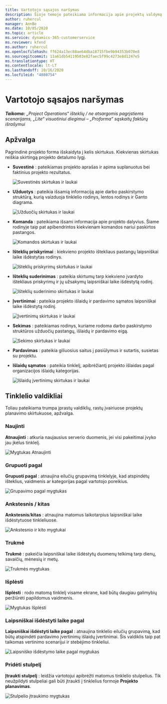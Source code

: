 ```yaml
---
title: Vartotojo sąsajos naršymas
description: Šioje temoje pateikiama informacija apie projektų valdymą „Dynamics 365 Project Operations“.
author: ruhercul
manager: AnnBe
ms.date: 10/05/2020
ms.topic: article
ms.service: dynamics-365-customerservice
ms.reviewer: kfend
ms.author: ruhercul
ms.openlocfilehash: ff624a13ec88ae64dba18715fbe9b94353b070e8
ms.sourcegitcommit: 11a61db54119503e82faec5f99c4273e8d1247e5
ms.translationtype: HT
ms.contentlocale: lt-LT
ms.lasthandoff: 10/16/2020
ms.locfileid: "4080754"
---
```

# <a name="navigating-the-user-interface"></a>Vartotojo sąsajos naršymas

_**Taikoma:** „Project Operations“ išteklių / ne atsargomis pagrįstiems scenarijams, „Lite“ visuotiniui diegimui – „Proforma“ sąskaitų faktūrų išrašymui_

## <a name="overview"></a>Apžvalga

Pagrindinė projekto forma išskaidyta į kelis skirtukus. Kiekvienas skirtukas reiškia skirtingą projekto detalumo lygį.

- **Suvestinė** : pateikiamas projekto aprašas ir apima suplanuotus bei faktinius projekto rezultatus.

    ![Suvestinės skirtukas ir laukai](media/navigation7.png)

- **Užduotys** : pateikia išsamią informaciją apie darbo paskirstymo struktūrą, kurią vaizduoja tinklelio rodinys, lentos rodinys ir Ganto diagrama.

    ![Užduočių skirtukas ir laukai](media/navigation8.png)

- **Komanda** : pateikiama išsami informacija apie projekto dalyvius. Šiame rodinyje taip pat apibendrintos kiekvienam komandos nariui paskirtos pastangos.

    ![Komandos skirtukas ir laukai](media/navigation9.png)

- **Išteklių priskyrimai** : kiekvieno projekto ištekliaus pastangų laipsniškai laike išdėstytas rodinys.

    ![Išteklių priskyrimų skirtukas ir laukai](media/navigation10.png)

- **Išteklių suderinimas** : pateikia skirtumų tarp kiekvieno įvardyto ištekliaus priskyrimų ir jų užsakymų laipsniškai laike išdėstytą rodinį.

    ![Išteklių suderinimo skirtukas ir laukai](media/navigation11.png)

- **Įvertinimai** : pateikia projekto išlaidų ir pardavimo sąmatos laipsniškai laike išdėstytą rodinį.

    ![Įvertinimų skirtukas ir laukai](media/navigation12.png)

- **Sekimas** : pateikiamas rodinys, kuriame rodoma darbo paskirstymo struktūros užduočių pastangų, išlaidų ir pardavimo eigą.

    ![Sekimo skirtukas ir laukai](media/navigation13.png)

- **Pardavimas** : pateikia giliuosius saitus į pasiūlymus ir sutartis, susietas su projektu.

- **Išlaidų sąmatos** : pateikia tinklelį, apibrėžiantį projekto išlaidas pagal organizacijos išlaidų kategorijas.

    ![Išlaidų įvertinimų skirtukas ir laukai](media/navigation14.png)

## <a name="grid-controls"></a>Tinklelio valdikliai

Toliau pateikiama trumpa įprastų valdiklių, rastų įvairiuose projektų planavimo skirtukuose, apžvalga.

### <a name="refresh"></a>Naujinti

**Atnaujinti** : atkuria naujausius serverio duomenis, jei visi pakeitimai įvyko jau įkėlus tinklelį.

![Mygtukas Atnaujinti](media/navigation7.png)

### <a name="group-by"></a>Grupuoti pagal

**Grupuoti pagal** : atnaujina eilučių grupavimą tinklelyje, kad atspindėtų išteklius, vaidmenis ar kategorijas pagal vartotojo poreikius.

![Grupavimo pagal mygtukas](media/navigation6.png)

### <a name="previousnext"></a>Ankstesnis / kitas

**Ankstesnis**/**kitas** : atnaujina matomus laikotarpius laipsniškai laike išdėstytuose tinkleliuose.

![Ankstesnio ir kito mygtukai](media/navigation2.png)

### <a name="timescale"></a>Trukmė

**Trukmė** : pakeičia laipsniškai laike išdėstytų duomenų telkimą tarp dienų, savaičių, mėnesių ir metų.

![Trukmės mygtukas](media/navigation3.png)

### <a name="expand"></a>Išplėsti

**Išplėsti** : rodo matomą tinklelį visame ekrane, kad būtų daugiau galimybių peržiūrėti papildomus vaidmenis.

![Mygtukas Išplėsti](media/navigation4.png)

### <a name="time-phase-by"></a>Laipsniškai išdėstyti laike pagal

**Laipsniškai išdėstyti laike pagal** : atnaujina tinklelio eilučių grupavimą, kad būtų atspindėti pardavimo įvertinimų išlaidų įvertinimai. Šis valdiklis taip pat taikomas vertinimo scenarijui ir stebėjimo tinkleliui.

![Laipsniško išdėstymo laike pagal mygtukas](media/navigation0.png)

### <a name="add-column"></a>Pridėti stulpelį

**Įtraukti stulpelį** : leidžia vartotojui apibrėžti matomus tinklelio stulpelius. Tik neužpildyti stulpeliai gali būti įtraukti į tinklelius formoje **Projekto planavimas**.

![Stulpelio įtraukimo mygtukas](media/navigation5.png)
